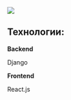 
<img src='https://user-images.githubusercontent.com/58743402/122686888-cb43fa80-d23d-11eb-9db7-35e376e06987.png'></img>

<h2>Технологии:</h2>

<p><b>Backend</b></p>

<p>Django</p>

<p><b>Frontend</b></p>

<p>React.js</p>



